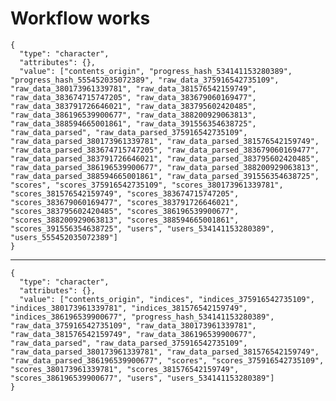 # Workflow works

    {
      "type": "character",
      "attributes": {},
      "value": ["contents_origin", "progress_hash_534141153280389", "progress_hash_555452035072389", "raw_data_375916542735109", "raw_data_380173961339781", "raw_data_381576542159749", "raw_data_383674715747205", "raw_data_383679060169477", "raw_data_383791726646021", "raw_data_383795602420485", "raw_data_386196539900677", "raw_data_388200929063813", "raw_data_388594665001861", "raw_data_391556354638725", "raw_data_parsed", "raw_data_parsed_375916542735109", "raw_data_parsed_380173961339781", "raw_data_parsed_381576542159749", "raw_data_parsed_383674715747205", "raw_data_parsed_383679060169477", "raw_data_parsed_383791726646021", "raw_data_parsed_383795602420485", "raw_data_parsed_386196539900677", "raw_data_parsed_388200929063813", "raw_data_parsed_388594665001861", "raw_data_parsed_391556354638725", "scores", "scores_375916542735109", "scores_380173961339781", "scores_381576542159749", "scores_383674715747205", "scores_383679060169477", "scores_383791726646021", "scores_383795602420485", "scores_386196539900677", "scores_388200929063813", "scores_388594665001861", "scores_391556354638725", "users", "users_534141153280389", "users_555452035072389"]
    }

---

    {
      "type": "character",
      "attributes": {},
      "value": ["contents_origin", "indices", "indices_375916542735109", "indices_380173961339781", "indices_381576542159749", "indices_386196539900677", "progress_hash_534141153280389", "raw_data_375916542735109", "raw_data_380173961339781", "raw_data_381576542159749", "raw_data_386196539900677", "raw_data_parsed", "raw_data_parsed_375916542735109", "raw_data_parsed_380173961339781", "raw_data_parsed_381576542159749", "raw_data_parsed_386196539900677", "scores", "scores_375916542735109", "scores_380173961339781", "scores_381576542159749", "scores_386196539900677", "users", "users_534141153280389"]
    }

